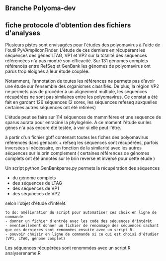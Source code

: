 ## Branche Polyoma-dev 
## fiche protocole d'obtention des fichiers d'analyses

Plusieurs pistes sont envisagées pour l'études des polyomavirus à l'aide de l'outil PyVAmpliconFinder.
L'étude de ces derniers en récupérant les séquences des gènes LTAG, VP1 et VP2 sur la totalité des séquences référencées n'a pas montré son efficacité. Sur 131 génomes complets référencés entre RefSeq et GenBank les génomes de polyomavirus ont parus trop éloignés à leur étude couplée. 

Notamment, l'annotation de toutes les références ne permets pas d'avoir une étude sur l'ensemble des organismes classifiés. De plus, la région VP2 ne permets pas de procéder à un alignement multiple, les séquences récupérées ne sont pas similaires entre les polyomavirus. Ce constat a été fait en gardant 126 séquences (2 sorex, les séquences refeseq auxquelles certaines autres séquences ont été retirées) 

L'étude peut se faire sur 114 séquences de mammifères et une sequence de sparus aurata pour enraciné la phylogénie. A ce moment l'étude sur les gènes n'a pas encore été testée, à voir si elle peut l'être. 

à partir d'un fichier gbff contenant toutes les fiches des polyomavirus référencés dans genbank + refseq les séquences sont récupérées, parfois inversées si nécéssaire, en fonction de la similarité avec les autres séquences sur le brin complement ( certaines références de génomes complets ont été annotés sur le brin reverse et inversé pour cette étude ) 

Un script python GenBankparse.py permets la récupération des séquences 
- du génome complets
- des séquences de LTAG 
- des séquences de VP1
- des séquneces de VP2 

selon l'objet d'étude d'intérêt. 

	to do: amélioration du script pour automatiser ces choix en ligne de commande 
	- donner un fichier d'entrée avec les code des séquences d'intérêt 
	- éventuellement donner un fichier de renommage des séquences sachant que ces dernieres sont renommées ensuite avec un script R. 
	- pouvoir choisir en ligne de commande si ce qui est choisi d'étudier (VP1, LTAG, génome complet)

Les séquences récupérées sont renommées avec un script R analyserename.R 
